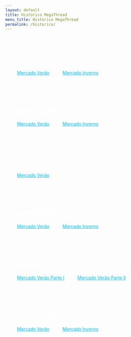 ```yaml
---
layout: default
title: Histórico MegaThread
menu_title: Histórico MegaThread
permalink: /historico/
---
```


<style>
  body {
    font-family: 'Inter', sans-serif;
  }

  .season-section {
    background-color: rgba(255, 255, 255, 0.04);
    border-radius: 0.5rem;
    padding: 1rem 1.5rem;
    margin-bottom: 2rem;
  }

  .season-title {
    color: #fff;
    font-weight: 600;
    margin-bottom: 1rem;
    font-size: 1.2rem;
  }

  .links-container {
    display: flex;
    flex-wrap: wrap;
    gap: 1rem;
  }

  .historico-link {
    color: #00bfff;
    text-decoration: underline;
    background-color: rgba(255, 255, 255, 0.05);
    padding: 0.4rem 0.8rem;
    border-radius: 0.3rem;
    transition: background-color 0.3s ease;
  }

  .historico-link:hover {
    background-color: rgba(0, 191, 255, 0.2);
  }

  @media (max-width: 600px) {
    .links-container {
      flex-direction: column;
      gap: 0.6rem;
    }
  }
</style>

<br>

<div class="season-section">
  <h3 class="season-title centered">Época 2024/25</h3>
  <div class="links-container">
    <a href="https://www.reddit.com/r/fcporto/comments/1d7dceo/megathread_mercado_de_transfer%C3%AAncias_ver%C3%A3o_202425/" target="_blank" class="historico-link">Mercado Verão</a>
    <a href="https://www.reddit.com/r/fcporto/comments/1hr7024/megathread_mercado_de_transfer%C3%AAncias_inverno/" target="_blank" class="historico-link">Mercado Inverno</a>
  </div>
</div>

<div class="season-section">
  <h3 class="season-title">Época 2023/24</h3>
  <div class="links-container">
    <a href="https://www.reddit.com/r/fcporto/comments/14mzm8d/megathread_mercado_de_transfer%C3%AAncias_ver%C3%A3o_202324/" target="_blank" class="historico-link">Mercado Verão</a>
    <a href="https://www.reddit.com/r/fcporto/comments/19cy43x/mercado_de_transfer%C3%AAncias_de_inverno_20232024/" target="_blank" class="historico-link">Mercado Inverno</a>
  </div>
</div>

<div class="season-section">
  <h3 class="season-title">Época 2022/23</h3>
  <div class="links-container">
    <a href="https://www.reddit.com/r/fcporto/comments/ux3flb/megathread_mercado_de_transfer%C3%AAncias_ver%C3%A3o_202223/" target="_blank" class="historico-link">Mercado Verão</a>
  </div>
</div>

<div class="season-section">
  <h3 class="season-title">Época 2021/22</h3>
  <div class="links-container">
    <a href="https://www.reddit.com/r/fcporto/comments/ni2160/megathread_mercado_de_transfer%C3%AAncias_ver%C3%A3o_2021/" target="_blank" class="historico-link">Mercado Verão</a>
    <a href="https://www.reddit.com/r/fcporto/comments/ruz5vs/megathread_mercado_de_transfer%C3%AAncias_inverno/" target="_blank" class="historico-link">Mercado Inverno</a>
  </div>
</div>

<div class="season-section">
  <h3 class="season-title">Época 2020/21</h3>
  <div class="links-container">
    <a href="https://www.reddit.com/r/fcporto/comments/hby69y/megathread_mercado_de_transfer%C3%AAncias_ver%C3%A3o_2020/" target="_blank" class="historico-link">Mercado Verão Parte I</a>
    <a href="https://www.reddit.com/r/fcporto/comments/iqpcl6/megathread_mercado_de_transfer%C3%AAncias_ver%C3%A3o_2020/" target="_blank" class="historico-link">Mercado Verão Parte II</a>
  </div>
</div>

<div class="season-section">
  <h3 class="season-title">Época 2019/20</h3>
  <div class="links-container">
    <a href="https://www.reddit.com/r/fcporto/comments/bnpjp7/megathread_mercado_de_transfer%C3%AAncias/" target="_blank" class="historico-link">Mercado Verão</a>
    <a href="https://www.reddit.com/r/fcporto/comments/ehvnfv/megathread_mercado_de_inverno_20192020/" target="_blank" class="historico-link">Mercado Inverno</a>
  </div>
</div>
